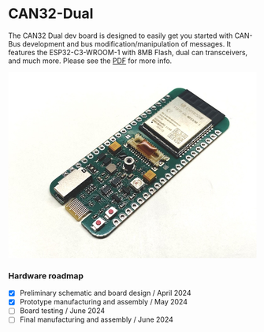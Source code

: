 # CAN32-Dual
The CAN32 Dual dev board is designed to easily get you started with CAN-Bus development and bus modification/manipulation of messages.
It features the ESP32-C3-WROOM-1 with 8MB Flash, dual can transceivers, and much more.
Please see the [PDF](https://github.com/TechOverflow/CAN32-Dual/blob/main/can32-dual.pdf) for more info.

![CAN32-Dual](https://github.com/TechOverflow/CAN32-Dual/blob/main/can32_dual.jpg)

### Hardware roadmap

- [x] Preliminary schematic and board design / April 2024
- [x] Prototype manufacturing and assembly / May 2024
- [ ] Board testing / June 2024
- [ ] Final manufacturing and assembly / June 2024
